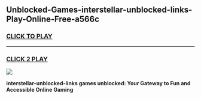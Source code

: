 
## Unblocked-Games-interstellar-unblocked-links-Play-Online-Free-a566c
<h3>
<a href="https://premium76.site?title=interstellar-unblocked-links&ref=26A">CLICK TO PLAY</a></h3>
<hr>

<h3>
<a href="https://premium76.site?title=interstellar-unblocked-links&ref=26A">CLICK 2 PLAY</a>
  
</h3>

<a href="https://premium76.site?title=interstellar-unblocked-links&ref=26A"><img src="https://clearcache.store/games.png"></a>


**interstellar-unblocked-links games unblocked: Your Gateway to Fun and Accessible Online Gaming**
